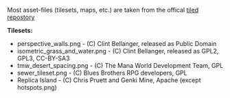 Most asset-files (tilesets, maps, etc.) are taken from the offical [tiled repostory](https://github.com/bjorn/tiled)

**Tilesets:**

* perspective_walls.png - (C) Clint Bellanger, released as Public Domain
* isometric_grass_and_water.png - (C) Clint Bellanger, released as GPL2, GPL3, CC-BY-SA3
* tmw_desert_spacing.png - (C) The Mana World Development Team, GPL
* sewer_tileset.png - (C) Blues Brothers RPG developers, GPL
* Replica Island - (C) Chris Pruett and Genki Mine, Apache (except hotspots.png)